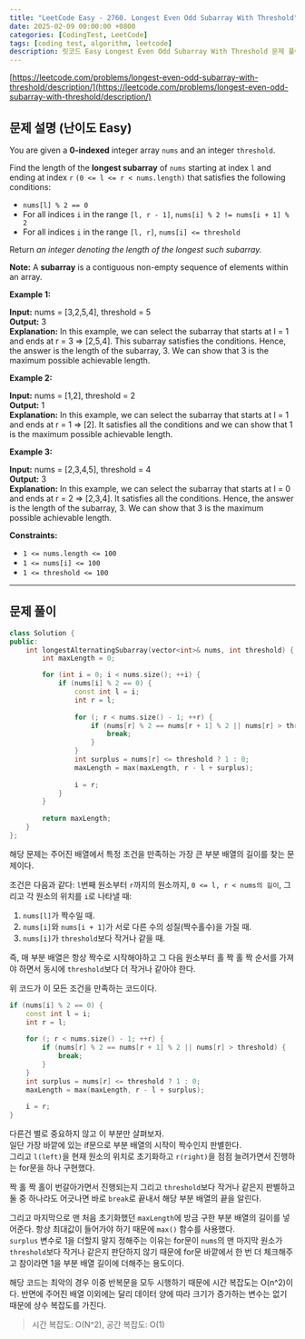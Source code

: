 ```yaml
---
title: "LeetCode Easy - 2760. Longest Even Odd Subarray With Threshold"
date: 2025-02-09 00:00:00 +0800
categories: [CodingTest, LeetCode]
tags: [coding test, algorithm, leetcode] 
description: 릿코드 Easy Longest Even Odd Subarray With Threshold 문제 풀이.
---
```


[https://leetcode.com/problems/longest-even-odd-subarray-with-threshold/description/](https://leetcode.com/problems/longest-even-odd-subarray-with-threshold/description/)

## 문제 설명 (난이도 Easy)

You are given a **0-indexed** integer array `nums` and an integer `threshold`.

Find the length of the **longest subarray** of `nums` starting at index `l` and ending at index `r` `(0 <= l <= r < nums.length)` that satisfies the following conditions:

- `nums[l] % 2 == 0`
- For all indices `i` in the range `[l, r - 1]`, `nums[i] % 2 != nums[i + 1] % 2`
- For all indices `i` in the range `[l, r]`, `nums[i] <= threshold`

Return _an integer denoting the length of the longest such subarray._

**Note:** A **subarray** is a contiguous non-empty sequence of elements within an array.

**Example 1:**

**Input:** nums = [3,2,5,4], threshold = 5<br />
**Output:** 3<br />
**Explanation:** In this example, we can select the subarray that starts at l = 1 and ends at r = 3 => [2,5,4]. This subarray satisfies the conditions.
Hence, the answer is the length of the subarray, 3. We can show that 3 is the maximum possible achievable length.

**Example 2:**

**Input:** nums = [1,2], threshold = 2<br />
**Output:** 1<br />
**Explanation:** In this example, we can select the subarray that starts at l = 1 and ends at r = 1 => [2]. 
It satisfies all the conditions and we can show that 1 is the maximum possible achievable length.

**Example 3:**

**Input:** nums = [2,3,4,5], threshold = 4<br />
**Output:** 3<br />
**Explanation:** In this example, we can select the subarray that starts at l = 0 and ends at r = 2 => [2,3,4]. 
It satisfies all the conditions.
Hence, the answer is the length of the subarray, 3. We can show that 3 is the maximum possible achievable length.

**Constraints:**

- `1 <= nums.length <= 100`
- `1 <= nums[i] <= 100`
- `1 <= threshold <= 100`

---

## 문제  풀이 
```cpp
class Solution {
public:
    int longestAlternatingSubarray(vector<int>& nums, int threshold) {
        int maxLength = 0;

        for (int i = 0; i < nums.size(); ++i) {
            if (nums[i] % 2 == 0) {
                const int l = i;
                int r = l;
                
                for (; r < nums.size() - 1; ++r) {
                    if (nums[r] % 2 == nums[r + 1] % 2 || nums[r] > threshold) {
                        break;
                    }
                }
                int surplus = nums[r] <= threshold ? 1 : 0;
                maxLength = max(maxLength, r - l + surplus);
                
                i = r;
            }
        }
        
        return maxLength;
    }
};
```
해당 문제는 주어진 배열에서 특정 조건을 만족하는 가장 큰 부분 배열의 길이를 찾는 문제이다.

조건은 다음과 같다:
`l`번째 원소부터 `r`까지의 원소까지, `0 <= l, r < nums의 길이`, 그리고 각 원소의 위치를 `i`로 나타낼 때:
1. `nums[l]`가 짝수일 때.
2. `nums[i]`와 `nums[i + 1]`가 서로 다른 수의 성질(짝수홀수)을 가질 때.
3. `nums[i]`가 `threshold`보다 작거나 같을 때.

즉, 매 부분 배열은 항상 짝수로 시작해야하고 그 다음 원소부터 홀 짝 홀 짝 순서를 가져야 하면서 동시에 `threshold`보다 더 작거나 같아야 한다.

위 코드가 이 모든 조건을 만족하는 코드이다.

```cpp
if (nums[i] % 2 == 0) {
	const int l = i;
	int r = l;
	
	for (; r < nums.size() - 1; ++r) {
		if (nums[r] % 2 == nums[r + 1] % 2 || nums[r] > threshold) {
			break;
		}
	}
	int surplus = nums[r] <= threshold ? 1 : 0;
	maxLength = max(maxLength, r - l + surplus);
	
	i = r;
}
```
다른건 별로 중요하지 않고 이 부분만 살펴보자.<br />
일단 가장 바깥에 있는 if문으로 부분 배열의 시작이 짝수인지 판별한다.<br />
그리고 `l(left)`을 현재 원소의 위치로 초기화하고 `r(right)`을 점점 늘려가면서 진행하는 for문을 하나 구현했다.

짝 홀 짝 홀이 번갈아가면서 진행되는지 그리고 `threshold`보다 작거나 같은지 판별하고 둘 중 하나라도 어긋나면 바로 `break`로 끝내서 해당 부분 배열의 끝을 알린다.

그리고 마지막으로 맨 처음 초기화했던 `maxLength`에 방금 구한 부분 배열의 길이를 넣어준다.
항상 최대값이 들어가야 하기 때문에 `max()` 함수를 사용했다.<br />
`surplus` 변수로 1을 더할지 말지 정해주는 이유는 for문이 `nums`의 맨 마지막 원소가 `threshold`보다 작거나 같은지 판단하지 않기 때문에 for문 바깥에서 한 번 더 체크해주고 참이라면 1을 부분 배열 길이에 더해주는 용도이다.

해당 코드는 최악의 경우 이중 반복문을 모두 시행하기 때문에 시간 복잡도는 O(n^2)이다. 반면에 주어진 배열 이외에는 달리 데이터 양에 따라 크기가 증가하는 변수는 없기 때문에 상수 복잡도를 가진다.

> 시간 복잡도: O(N^2), 공간 복잡도: O(1)